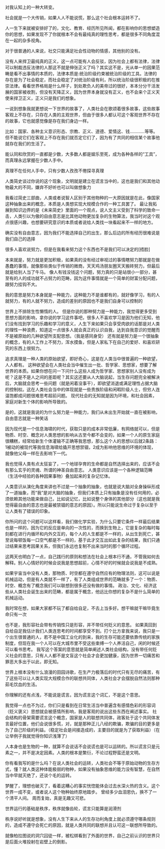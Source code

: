对我认知上的一种大转变。

社会就是一个大传销，如果人人不能说慌，那么这个社会根本运转不了。

人一生下来就被安排好了的，文化、教育、经历所见所闻，都在影响你的思想塑造你的思想，如果发现不了你就根本不会有最纯真的理性思考，都是很多不同角度混在一起的杂多视角。

对于很普通的人来说，社交只能满足社会性动物的情感，其他别的没有。

没有人来捍卫最纯真的正义，这一点可能有人会反驳，因为社会上都有法律，法律可以制裁违反法律的人那这不就是伸张正义了吗？其实这不是，光从单一的因果范畴是看不出事情的本质的，法律本质是:统治阶级约束被统治阶级的工具。法律的存在是为了社会稳定，而社会稳定了对统治阶级有利，所以统治阶级很积极的在推崇法律。看看世界格局是什么样子，到处欺负人的美帝过的很好，本本分分干活发展的国家被收割，但没有天降正义，因为世界本身就没有正义，也不会来个正义天使来捍卫正义，正义只是我们的想象。

一说到想象我就更想说一下世界的故事了，人类社会在歌颂着很多故事，这些故事客观上不存在，只存在人类的主观世界，但由于很多人都认可这个客观世界不存在的故事，它也就感觉像是存在我们身边一样。

比如：国家、各种主义意识形态、宗教、正义、道德、爱情这、钱…………等等。但不能说它们在客观上不存在我们就否定它们了，因为有了共同的相信某个故事他就存在我们的生活了。



能认同和欣赏的一直都是少数，大多数人都是娱乐至死，成为各种各样的“工具”，而真理永远掌握在少数人手中。

真理不在任何人手中，只有少数人孜孜不倦探寻真理

人类简史谈过你说的这个现象，文明就是建立在谎言当中的，这也是我们和其他动物最大的不同，嫌弃不好听也可以叫做想象力

我看过简史三部曲，人类或者说智人区别于其他物种的一大原因就是在此，像国家这种抽象出来的概念，本质是人类想实现大规模合作的一种工具罢了。
最让我拓展到知识边界的是《未来简史》里面的一个观点，说人文主义受到了科学的致命一击，人类引以为傲的自由意志是比其他动物更加复杂的生物算法，我当时对这个观点很感兴趣，也想要研究意识的本质或者说给人类找一块看起来不一样的地方。

确实没有自由意志，因为我们不能选择自己的出生，那么后边的所有经历很难说是我们自己的选择

很多人喜欢说努力，但是在我看来努力这个东西也不是我们可以决定的[捂脸]

本来就是，努力就是更加积极，如果真的没有经过审视过的事情瞎努力那就是在做愚蠢的事情，就像那些类似于传销的微商，天天鸡汤朋友圈天天搬砖努力，但最后就是给别人当了牛马。
像人有钱没钱这个问题，努力真的只是站很小一部分，甚至有的人的成功就不占努力的范畴，因为这件事情就是一个简单的财富分配问题，跟努力挂钩不大。

我的意思是努力本身就是一种能力，这种能力不是谁都有的，就好像学习，有的人就努力，有的人就不努力，造成的差别的原因也不是我们自身可以控制的

世界上不排除生性懒惰的人。
但是你说的那种努力是一种能力，我觉得更多受到思想方面的影响，拿你说的学习这件事吧，很多人不喜欢学习是因为他们无知，他们没有找到学习的乐趣和学习的意义，人生下来如果只会享受肉欲的话那是对人类的理性一种浪费，知道这一点很多人就会真正的认识自我，达到自我意识的觉醒而不是被原始的几种欲望所支配思想。（我是感同身受）
还有就是努力是一个很抽象的概念，有的人工作上不努力，浑水摸鱼，但是人家私下在自己的爱好、和喜欢研究的东西上很努力。

追求真理是一种人类的原始欲望，即好奇心，这是在人类当中很普遍的一种欲望，人人都有。
这种欲望会在人类社会当中催生出一批、哲学家、思想家，想要了解世界的本质。如果你想在问一下问什么这些人成为哲学家、思想家别人没有成为呢？这是不是人之间的差距呢？其实这还要从人大脑说起，当生存问题完全被解决后，大脑就会思考一些问题（就是闲着没事干），即欲望消退或满足理性占据大脑的控制权。这在人类社会当中的体现就是一些贵族阶级和闲暇阶级人士，但穷人连温饱都成问题很难思考超前问题。
现代社会的无知就是因为环境，和社会因素，家庭对新生个体的影响所导致的。

是的，这就是我说的为什么努力是一种能力，我们从未出生开始就一直在被影响，自由意志就是一种笑话

因为现代是一个信息海啸的时代，获取只是的成本非常低廉，有网络就可以，但是物质、时空、概念对人类思想的影响从古至今都不会变的，如果一个人的原生家庭很糟糕，经常给新生个体灌输不正确等我思想，那么这个人的思想以后就2条路：1被动的被现代等我信息海啸给撬开思想禁锢，2成为影响他思维的环境的体现，就像他父母一样在去影响下一代。

我也觉得人类有点太狂妄了，一个地球孕育的生命都是自然选择出来的，应该不会有那么玄乎的灵魂、所谓的神圣自由意志。
人类意识应该是一个各种逻辑范畴（生活中经验的各种因果事物）叠加起来的复杂记忆体。

人类意识从演化角度来讲也不过是一个抽象的抽象，也就是说大脑对全身操纵形成了一道抽象，而“我”是对大脑的抽象，但我们本质上只有抽象是没有任何用的，必须依赖其他功能来做自己，比如说记忆，比如说整个身体的其他部分（这也就是我觉得最自由的意志也是最被禁锢的意志的原因）。所以只能说生命过于复杂以至于让人类有了错误的印象。

你所问的这个问题可以这样看，我们做化学实验，为什么只要它条件一样最后结果也是一样的，因为它的反应是单向的一次性的，而换到生物上，它是复杂的每时每刻都在进行内循环和内外交互的，每个人的人生都是不一样的，从出生到死亡，甚至说每顿饭每一口空气都是不一样的，基于此才交互出如此复杂的结果，我们只通过结果来思考因果关系，但我们永远也复制不出来当时的那个循环过程。

这两天也明白了一点，自己践行的原则和想法在社会上根本行不通，不管我如何去解释。别人心情好的时候会说我是思想超前，心情不好的时候就会说我是不成熟。

如果宇宙当中没有人类，那物质、时空都在遵守自然应有的物理法则，这可以说是机械运动，但是有人类就不一样了，有了人类组成世界的范畴就多了一个：物质、时空、概念有了概念我们可以联想到很多还没有做的事情。
政治、文化、经济这些从人类社会诞生出来的范畴，都是属于概念，他远比你想的复杂不是什么简单的机械运动。

我时常在想，如果大家都不玩了都自给自足，不去上当多好。想干嘛就干嘛毕竟生命只有一次

也不是，我形容社会带有传销性只是形容，并不带任何贬义的意思。
如果真回到自给自足我估计我们人类连思考的时间都享受不到。打个比方拿我来说，我只是一个出生很普通的人，若不是中国工业化的到来，我的生存可能还要依靠传统的家族制度，但现在我一个人可以在大城市里不受这些束缚一个人养活自己，闲的时候还可以看书思考。
我写这个答案的意思就是简单阐述人类社会结构，没有带任何贬义社会的意思，只有人人都不是文盲这个社会才会更加健康，因为世界一切痛苦和罪恶大多出于以此，即无知。

世界上根本没有什么浪漫的田园诗歌，在生产力极落后的时代只有无尽的痛苦，有了这些可以让人类实现大规模合作的联想共同体，人类社会才会摆脱自然法则那种茹毛饮血的生活。

你理解的还有点浅，不能说是谎言。因为谎言这个词汇，不是这个意思。

我觉得一点也不为过，你们只是看到在日常生活当中普遍含有感情色彩的形容词（贬义褒义）思想就会被感情所影响，我是客观的说出这些东西在阐述事实。
社会结构的骨架需要谎言这个概念，国家是人的联想共同体，政客处于这个共同体发言最好位置，他们会说很多慌，对，就是那种正儿八经的欺骗，欺骗的目的更多是为了自己阶级的利益。（稳定社会是间接造成的，主要目的就是为了获取利益）（在让举例子我就觉得你知识浅薄了）

人本身也是生物的一种，就算不会说话不会说谎也是可以运转的。所以谎言只是元素之一，并不是决定因素。人类的根本是繁衍，不论过程野蛮还是文明。

你有看我写的是什么吗？在说人类社会的运转，人类社会不等于原始动物的生存方式，懂？就人类这种体能极弱的物种，如果没有抽象思维的能力没有智慧，在自然当中早就灭绝了，还谈个毛的运转。

梦醒了，理想也破灭了，看着这糟心的事实恍惚能体会过去水深火热的含义。这个世界一成不变，或者说人这个物种始终原地踏步。
曾经多少血泪恩仇，换不了一个清平人间。
周而复始，真是无趣又可悲。

世界运行的基础是秩序，秩序就像齿轮，谎言只能算是润滑剂

秩序说好听就是想象，没有人生下来从人的生存功利角度上就必须遵守哪条规则的，造成不遵守会死亡的原因，就是人类共同的联想并且认可这一联想所导致的。

就像柏拉图说的洞穴囚徒一样，被松绑看到了外面的世界，自己之前认识的世界只是后面火堆投射在岩壁上的倒影。
